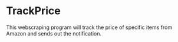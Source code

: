 # TrackPrice
This webscraping program will track the price of specific items from Amazon and sends out the notification.
